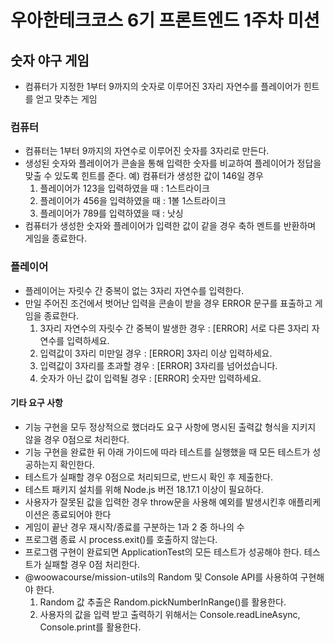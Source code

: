# 우아한테크코스 6기 프론트엔드 1주차 미션

## 숫자 야구 게임

 - 컴퓨터가 지정한 1부터 9까지의 숫자로 이루어진 3자리 자연수를 플레이어가 힌트를 얻고 맞추는 게임

### 컴퓨터
 - 컴퓨터는 1부터 9까지의 자연수로 이루어진 숫자를 3자리로 만든다.
 - 생성된 숫자와 플레이어가 콘솔을 통해 입력한 숫자를 비교하여 플레이어가 정답을 맞출 수 있도록 힌트를 준다.
  예) 컴퓨터가 생성한 값이 146일 경우
    1. 플레이어가 123을 입력하였을 때 : 1스트라이크
    2. 플레이어가 456을 입력하였을 때 : 1볼 1스트라이크
    3. 플레이어가 789를 입력하였을 때 : 낫싱
  - 컴퓨터가 생성한 숫자와 플레이어가 입력한 값이 같을 경우 축하 멘트를 반환하며 게임을 종료한다.

### 플레이어
  - 플레이어는 자릿수 간 중복이 없는 3자리 자연수를 입력한다.
  - 만일 주어진 조건에서 벗어난 입력을 콘솔이 받을 경우 ERROR 문구를 표출하고 게임을 종료한다.
    1. 3자리 자연수의 자릿수 간 중복이 발생한 경우 : [ERROR] 서로 다른 3자리 자연수를 입력하세요.
    2. 입력값이 3자리 미만일 경우 : [ERROR] 3자리 이상 입력하세요.
    3. 입력값이 3자리를 초과할 경우 : [ERROR] 3자리를 넘어섰습니다.
    4. 숫자가 아닌 값이 입력될 경우 : [ERROR] 숫자만 입력하세요.

#### 기타 요구 사항
  - 기능 구현을 모두 정상적으로 했더라도 요구 사항에 명시된 출력값 형식을 지키지 않을 경우 0점으로 처리한다.
  - 기능 구현을 완료한 뒤 아래 가이드에 따라 테스트를 실행했을 때 모든 테스트가 성공하는지 확인한다.
  - 테스트가 실패할 경우 0점으로 처리되므로, 반드시 확인 후 제출한다.
  - 테스트 패키지 설치를 위해 Node.js 버전 18.17.1 이상이 필요하다.
  - 사용자가 잘못된 값을 입력한 경우 throw문을 사용해 예외를 발생시킨후 애플리케이션은 종료되어야 한다
  - 게임이 끝난 경우 재시작/종료를 구분하는 1과 2 중 하나의 수
  - 프로그램 종료 시 process.exit()를 호출하지 않는다.
  - 프로그램 구현이 완료되면 ApplicationTest의 모든 테스트가 성공해야 한다. 테스트가 실패할 경우 0점 처리한다.
  - @woowacourse/mission-utils의 Random 및 Console API를 사용하여 구현해야 한다.
      1. Random 값 추출은 Random.pickNumberInRange()를 활용한다.
      2. 사용자의 값을 입력 받고 출력하기 위해서는 Console.readLineAsync, Console.print를 활용한다.